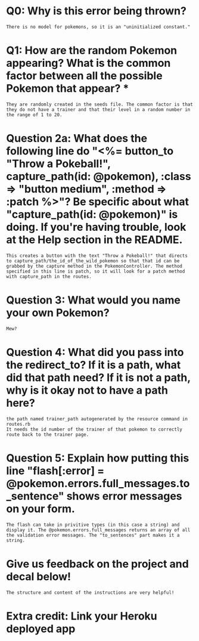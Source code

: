 # Q0: Why is this error being thrown?
	There is no model for pokemons, so it is an "uninitialized constant."

# Q1: How are the random Pokemon appearing? What is the common factor between all the possible Pokemon that appear? *
	They are randomly created in the seeds file. The common factor is that they do not have a trainer and that their level in a random number in the range of 1 to 20.

# Question 2a: What does the following line do "<%= button_to "Throw a Pokeball!", capture_path(id: @pokemon), :class => "button medium", :method => :patch %>"? Be specific about what "capture_path(id: @pokemon)" is doing. If you're having trouble, look at the Help section in the README.
	This creates a button with the text "Throw a Pokeball!" that directs to capture_path/the_id_of_the_wild_pokemon so that that id can be grabbed by the capture method in the PokemonController. The method specified in this line is patch, so it will look for a patch method with capture_path in the routes.

# Question 3: What would you name your own Pokemon?
	Mew?

# Question 4: What did you pass into the redirect_to? If it is a path, what did that path need? If it is not a path, why is it okay not to have a path here?
	the path named trainer_path autogenerated by the resource command in routes.rb
	It needs the id number of the trainer of that pokemon to correctly route back to the trainer page.

# Question 5: Explain how putting this line "flash[:error] = @pokemon.errors.full_messages.to_sentence" shows error messages on your form.
	The flash can take in privitive types (in this case a string) and display it. The @pokemon.errors.full_messages returns an array of all the validation error messages. The "to_sentences" part makes it a string.
	

# Give us feedback on the project and decal below!
	The structure and content of the instructions are very helpful!

# Extra credit: Link your Heroku deployed app
